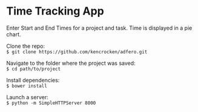 # Time Tracking App

Enter Start and End Times for a project and task.  Time is displayed in a pie chart.

Clone the repo:  
`$ git clone https://github.com/kencrocken/adfero.git`

Navigate to the folder where the project was saved:  
`$ cd path/to/project`

Install dependencies:  
`$ bower install`

Launch a server:  
`$ python -m SimpleHTTPServer 8000`